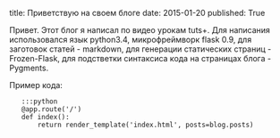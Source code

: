 title: Приветствую на своем блоге
date: 2015-01-20
published: True

Привет.
Этот блог я написал по видео урокам tuts+. Для написания использовался язык python3.4, микрофреймворк flask 0.9, для заготовок статей - markdown, для генерации статических страниц - Frozen-Flask, для подстветки синтаксиса кода на страницах блога - Pygments.

Пример кода:

       :::python
       @app.route('/')
       def index():
           return render_template('index.html', posts=blog.posts)